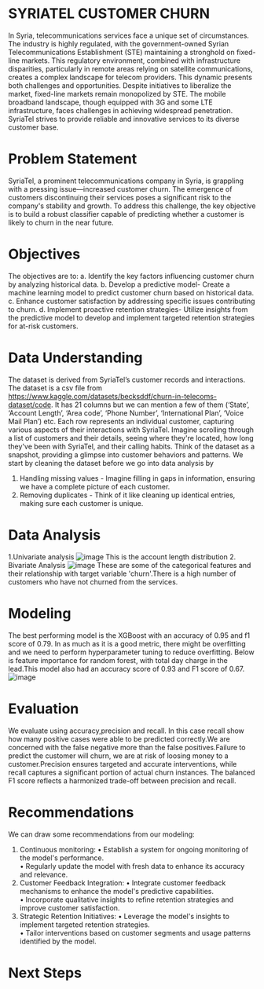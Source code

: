 # SYRIATEL CUSTOMER CHURN
In Syria, telecommunications services face a unique set of circumstances. The industry is highly regulated, with the government-owned Syrian Telecommunications Establishment (STE) maintaining a stronghold on fixed-line markets. This regulatory environment, combined with infrastructure disparities, particularly in remote areas relying on satellite communications, creates a complex landscape for telecom providers. This dynamic presents both challenges and opportunities. Despite initiatives to liberalize the market, fixed-line markets remain monopolized by STE. The mobile broadband landscape, though equipped with 3G and some LTE infrastructure, faces challenges in achieving widespread penetration. SyriaTel strives to provide reliable and innovative services to its diverse customer base.
# Problem Statement
SyriaTel, a prominent telecommunications company in Syria, is grappling with a pressing issue—increased customer churn. The emergence of customers discontinuing their services poses a significant risk to the company's stability and growth. To address this challenge, the key objective is to build a robust classifier capable of predicting whether a customer is likely to churn in the near future.
# Objectives
The objectives are to:
a.	Identify the key factors influencing customer churn by analyzing historical data.
b.	Develop a predictive model- Create a machine learning model to predict customer churn based on historical data.
c.	Enhance customer satisfaction by addressing specific issues contributing to churn.
d.	Implement proactive retention strategies- Utilize insights from the predictive model to develop and implement targeted retention strategies for at-risk customers.
# Data Understanding
The dataset is derived from SyriaTel’s customer records and interactions. The dataset is a csv file from https://www.kaggle.com/datasets/becksddf/churn-in-telecoms-dataset/code. It has 21 columns but we can mention a few of them (‘State’, ‘Account Length’, ‘Area code’, ‘Phone Number’, ‘International Plan’, ‘Voice Mail Plan’) etc. Each row represents an individual customer, capturing various aspects of their interactions with SyriaTel. 
Imagine scrolling through a list of customers and their details, seeing where they're located, how long they've been with SyriaTel, and their calling habits. Think of the dataset as a snapshot, providing a glimpse into customer behaviors and patterns. We start by cleaning the dataset before we go into data analysis by 
1.	Handling missing values - Imagine filling in gaps in information, ensuring we have a complete picture of each customer.
2.	Removing duplicates - Think of it like cleaning up identical entries, making sure each customer is unique.
# Data Analysis
1.Univariate analysis
![image](https://github.com/rizzyakoth/Phase-3-Project-Machine-Learning/assets/142317233/abe23cb4-b89b-4d8f-918d-e01585c23458)
This is the account length distribution
2. Bivariate Analysis
![image](https://github.com/rizzyakoth/Phase-3-Project-Machine-Learning/assets/142317233/4abc73d2-09a7-49c2-8cae-f0a06969cabe)
These are some of the categorical features and their relationship with target variable 'churn'.There is a high number of customers who have not churned from the services.
# Modeling
The best performing model is the XGBoost with an accuracy of 0.95 and f1 score of 0.79. In as much as it is a good metric, there might be overfitting and we need to perform hyperparameter tuning to reduce overfitting.
Below is feature importance for random forest, with total day charge in the lead.This model also had an accuracy score of 0.93 and F1 score of 0.67.
![image](https://github.com/rizzyakoth/Phase-3-Project-Machine-Learning/assets/142317233/12388a94-d660-427b-bbc1-4ec7a7fb4a2d)
# Evaluation
We evaluate using accuracy,precision and recall. In this case recall show how many positive cases were able to be predicted correctly.We are concerned with the false negative more than the false positives.Failure to predict the customer will churn, we are at risk of loosing money to a customer.Precision ensures targeted and accurate interventions, while recall captures a significant portion of actual churn instances. The balanced F1 score reflects a harmonized trade-off between precision and recall.
# Recommendations
We can draw some recommendations from our modeling:  
1.	Continuous monitoring: 
•	Establish a system for ongoing monitoring of the model's performance.  
•	Regularly update the model with fresh data to enhance its accuracy and relevance.
2.	Customer Feedback Integration:
•	Integrate customer feedback mechanisms to enhance the model's predictive capabilities.  
•	Incorporate qualitative insights to refine retention strategies and improve customer satisfaction.
3.	Strategic Retention Initiatives:
•	Leverage the model's insights to implement targeted retention strategies.  
•	Tailor interventions based on customer segments and usage patterns identified by the model.
# Next Steps
